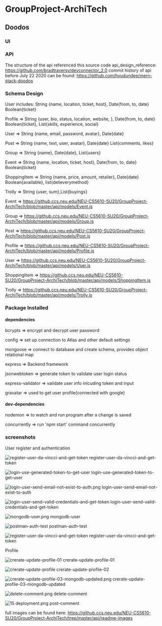 # GroupProject-ArchiTech
## Doodos

### UI

### API

The structure of the api referenced this source code
api_design_reference: https://github.com/bradtraversy/devconnector_2.0
commit history of api before July 22 2020 can be found: https://github.com/hyudundee/mern-stack-doodos

### Schema Design

User includes: String {name, location, ticket, host}, Date{from, to, date} Boolean{ticket}

Profile              => String {user, bio, status, location, website, }, Date{from, to, date} Boolean{ticket}, List{skills, experience, social}

User                 => String {name, email, password, avatar}, Date{date}

Post                 => String {name, text, user, avatar}, Date{date} List{comments, likes}

Group                => String {name}, Date{date}, List{users}

Event                => String {name, location, ticket, host}, Date{from, to, date} Boolean{ticket}

ShoppingItem         => String {name, price, amount, retailer}, Date{date} Boolean{available}, list{delieverymethod}

Trolly               => String {user, sum},List{buyings}



Event                => https://github.ccs.neu.edu/NEU-CS5610-SU20/GroupProject-ArchiTech/blob/master/api/models/Event.js

Group                => https://github.ccs.neu.edu/NEU-CS5610-SU20/GroupProject-ArchiTech/blob/master/api/models/Group.js

Post                 => https://github.ccs.neu.edu/NEU-CS5610-SU20/GroupProject-ArchiTech/blob/master/api/models/Post.js

Profile              => https://github.ccs.neu.edu/NEU-CS5610-SU20/GroupProject-ArchiTech/blob/master/api/models/Profile.js

User                 => https://github.ccs.neu.edu/NEU-CS5610-SU20/GroupProject-ArchiTech/blob/master/api/models/User.js

ShoppingItem         => https://github.ccs.neu.edu/NEU-CS5610-SU20/GroupProject-ArchiTech/blob/master/api/models/ShoppingItem.js

Trolly               => https://github.ccs.neu.edu/NEU-CS5610-SU20/GroupProject-ArchiTech/blob/master/api/models/Trolly.js


### Package Installed

#### dependencies

bcrypts              => encrypt and decrypt user password

config               => set up connection to Atlas and other default settings

mongoose             => connect to database and create schema, provides object relational map

express              => Backend framework

jsonwebtoken         => generate token to validate user login status

express-validator    => validate user info inlcuding token and input

gravatar             => used to get user profile(connected with google)


#### dev-dependencies

nodemon              => to watch and run program after a change is saved

concurrently         => run 'npm start' command concurrently


### screenshots

User register and authentication

![register-user-da-vincci-and-get-token](https://github.ccs.neu.edu/NEU-CS5610-SU20/GroupProject-ArchiTech/blob/master/api/readme-images/user-register-authentication/register-user-da-vincci-and-get-token.png)
register-user-da-vincci-and-get-token

![login-use-generated-token-to-get-user](https://github.ccs.neu.edu/NEU-CS5610-SU20/GroupProject-ArchiTech/blob/master/api/readme-images/user-register-authentication/login-use-generated-token-to-get-user.png)
login-use-generated-token-to-get-user

![login-user-send-email-not-exist-to-auth.png](https://github.ccs.neu.edu/NEU-CS5610-SU20/GroupProject-ArchiTech/blob/master/api/readme-images/user-register-authentication/login-user-send-email-not-exist-to-auth.png)
login-user-send-email-not-exist-to-auth

![login-user-send-valid-credentials-and-get-token](https://github.ccs.neu.edu/NEU-CS5610-SU20/GroupProject-ArchiTech/blob/master/api/readme-images/user-register-authentication/login-user-send-valid-credentials-and-get-token.png)
login-user-send-valid-credentials-and-get-token

![mongodb-user.png](https://github.ccs.neu.edu/NEU-CS5610-SU20/GroupProject-ArchiTech/blob/master/api/readme-images/user-register-authentication/mongodb-user.png)
mongodb-user

![postman-auth-test](https://github.ccs.neu.edu/NEU-CS5610-SU20/GroupProject-ArchiTech/blob/master/api/readme-images/user-register-authentication/postman-auth-test.png)
postman-auth-test

![register-user-da-vincci-and-get-token](https://github.ccs.neu.edu/NEU-CS5610-SU20/GroupProject-ArchiTech/blob/master/api/readme-images/user-register-authentication/register-user-da-vincci-and-get-token.png)
register-user-da-vincci-and-get-token

Profile

![crerate-update-profile-01](https://github.ccs.neu.edu/NEU-CS5610-SU20/GroupProject-ArchiTech/blob/master/api/readme-images/profile/crerate-update-profile-01.png)
crerate-update-profile-01

![crerate-update-profile](https://github.ccs.neu.edu/NEU-CS5610-SU20/GroupProject-ArchiTech/blob/master/api/readme-images/profile/crerate-update-profile-02.png)
crerate-update-profile-02

![crerate-update-profile-03-mongodb-updated.png](https://github.ccs.neu.edu/NEU-CS5610-SU20/GroupProject-ArchiTech/blob/master/api/readme-images/profile/crerate-update-profile-03-mongodb-updated.png)
crerate-update-profile-03-mongodb-updated

![delete-comment.png](https://github.ccs.neu.edu/NEU-CS5610-SU20/GroupProject-ArchiTech/blob/master/api/readme-images/posts/delete-comment.png)
delete-comment

![15 deployment.png](https://github.ccs.neu.edu/NEU-CS5610-SU20/GroupProject-ArchiTech/blob/master/api/readme-images/posts/post-comment.png)
post-comment

full images can be found here: https://github.ccs.neu.edu/NEU-CS5610-SU20/GroupProject-ArchiTech/tree/master/api/readme-images
